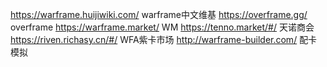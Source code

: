 https://warframe.huijiwiki.com/  warframe中文维基
https://overframe.gg/   overframe
https://warframe.market/    WM
https://tenno.market/#/     天诺商会
https://riven.richasy.cn/#/  WFA紫卡市场
http://warframe-builder.com/  配卡模拟